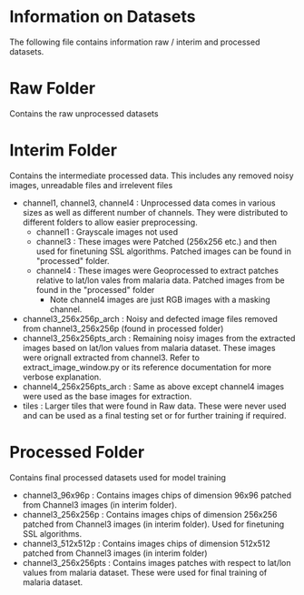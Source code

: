 # Information on Datasets

The following file contains information raw / interim and processed datasets. 

# Raw Folder 
Contains the  raw unprocessed datasets

# Interim Folder
Contains the intermediate processed data. This includes any removed noisy images, unreadable files and irrelevent files
- channel1, channel3, channel4 : Unprocessed data comes in various sizes as well as different number of channels. They 
were distributed to different folders to allow easier preprocessing.
    - channel1 : Grayscale images not used 
    - channel3 : These images were Patched (256x256 etc.) and then used for finetuning SSL algorithms. Patched images can be found in "processed" folder.
    - channel4 : These images were Geoprocessed to extract patches relative to lat/lon vales from malaria data. Patched images from be found in the "processed" folder
        - Note channel4 images are just RGB images with a masking channel.
- channel3_256x256p_arch : Noisy and defected image files removed from channel3_256x256p (found in processed folder) 
- channel3_256x256pts_arch : Remaining noisy images from the extracted images based on lat/lon values from malaria dataset. These images were orignall extracted from channel3. Refer to extract_image_window.py or its reference documentation for more verbose explanation. 
- channel4_256x256pts_arch : Same as above except channel4 images were used as the base images for extraction.
- tiles : Larger tiles that were found in Raw data. These were never used and can be used as a final testing set or for further training if required.

# Processed Folder 
Contains final processed datasets used for model training
- channel3_96x96p : Contains images chips of dimension 96x96 patched from Channel3 images (in interim folder). 
- channel3_256x256p : Contains images chips of dimension 256x256 patched from Channel3 images (in interim folder). Used for finetuning SSL algorithms.
- channel3_512x512p : Contains images chips of dimension 512x512 patched from Channel3 images (in interim folder)
- channel3_256x256pts : Contains images patches with respect to lat/lon values from malaria dataset. These were used for final training
of malaria dataset.
